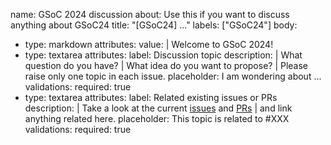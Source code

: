 name: GSoC 2024 discussion
about: Use this if you want to discuss anything about GSoC24
title: "[GSoC24] ..."
labels: ["GSoC24"]
body:
  - type: markdown
    attributes:
      value: |
        Welcome to GSoC 2024!
  - type: textarea
    attributes:
      label: Discussion topic
      description: |
        What question do you have? |
        What idea do you want to propose? |
        Please raise only one topic in each issue.
      placeholder: I am wondering about ...
    validations:
      required: true
  - type: textarea
    attributes:
      label: Related existing issues or PRs
      description: |
        Take a look at the current [issues](https://github.com/OSOceanAcoustics/echopype/issues) and [PRs](https://github.com/OSOceanAcoustics/echopype/pulls) |
        and link anything related here.
      placeholder: This topic is related to #XXX
    validations:
      required: true
